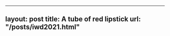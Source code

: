 
---
layout:       post
title:        A tube of red lipstick
url:          "/posts/iwd2021.html"
---
            